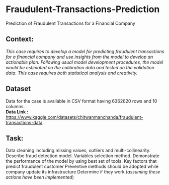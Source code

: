 # Fraudulent-Transactions-Prediction
Prediction of Fraudulent Transactions for a  Financial Company


## Context:

_This case requires to develop a model for predicting fraudulent transactions for a financial company and use insights from the model to develop an actionable plan. Following usual model development procedures, the model would be estimated on the calibration data and tested on the validation data. This case requires both statistical analysis and creativity._

## Dataset

Data for the case is available in CSV format having 6362620 rows and 10 columns.  
**Data Link :** https://www.kaggle.com/datasets/chitwanmanchanda/fraudulent-transactions-data

## Task:

Data cleaning including missing values, outliers and multi-collinearity.
Describe fraud detection model.
Variables selection method.
Demonstrate the performance of the model by using best set of tools.
Key factors that predict fraudulent customer
Preventive methods should be adopted while company update its infrastructure
Determine if they work (_assuming these actions have been implemented_)
